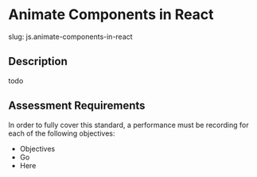 # Animate Components in React

slug: js.animate-components-in-react

## Description
todo

## Assessment Requirements
In order to fully cover this standard, a performance must be recording for each of the following objectives:

- Objectives
- Go
- Here